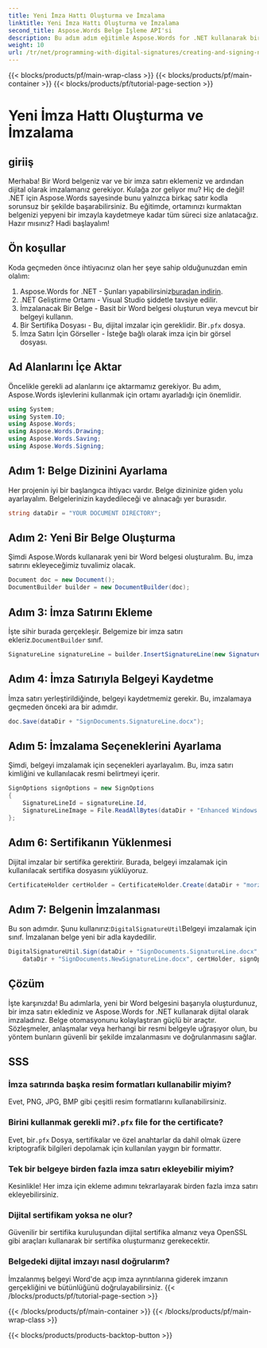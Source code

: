 ```yaml
---
title: Yeni İmza Hattı Oluşturma ve İmzalama
linktitle: Yeni İmza Hattı Oluşturma ve İmzalama
second_title: Aspose.Words Belge İşleme API'si
description: Bu adım adım eğitimle Aspose.Words for .NET kullanarak bir Word belgesinde imza satırının nasıl oluşturulacağını ve dijital olarak imzalanacağını öğrenin. Belge otomasyonu için mükemmeldir.
weight: 10
url: /tr/net/programming-with-digital-signatures/creating-and-signing-new-signature-line/
---
```


{{< blocks/products/pf/main-wrap-class >}}
{{< blocks/products/pf/main-container >}}
{{< blocks/products/pf/tutorial-page-section >}}

# Yeni İmza Hattı Oluşturma ve İmzalama

## giriiş

Merhaba! Bir Word belgeniz var ve bir imza satırı eklemeniz ve ardından dijital olarak imzalamanız gerekiyor. Kulağa zor geliyor mu? Hiç de değil! .NET için Aspose.Words sayesinde bunu yalnızca birkaç satır kodla sorunsuz bir şekilde başarabilirsiniz. Bu eğitimde, ortamınızı kurmaktan belgenizi yepyeni bir imzayla kaydetmeye kadar tüm süreci size anlatacağız. Hazır mısınız? Hadi başlayalım!

## Ön koşullar

Koda geçmeden önce ihtiyacınız olan her şeye sahip olduğunuzdan emin olalım:
1.  Aspose.Words for .NET - Şunları yapabilirsiniz[buradan indirin](https://releases.aspose.com/words/net/).
2. .NET Geliştirme Ortamı - Visual Studio şiddetle tavsiye edilir.
3. İmzalanacak Bir Belge - Basit bir Word belgesi oluşturun veya mevcut bir belgeyi kullanın.
4.  Bir Sertifika Dosyası - Bu, dijital imzalar için gereklidir. Bir`.pfx` dosya.
5. İmza Satırı İçin Görseller - İsteğe bağlı olarak imza için bir görsel dosyası.

## Ad Alanlarını İçe Aktar

Öncelikle gerekli ad alanlarını içe aktarmamız gerekiyor. Bu adım, Aspose.Words işlevlerini kullanmak için ortamı ayarladığı için önemlidir.

```csharp
using System;
using System.IO;
using Aspose.Words;
using Aspose.Words.Drawing;
using Aspose.Words.Saving;
using Aspose.Words.Signing;
```

## Adım 1: Belge Dizinini Ayarlama

Her projenin iyi bir başlangıca ihtiyacı vardır. Belge dizininize giden yolu ayarlayalım. Belgelerinizin kaydedileceği ve alınacağı yer burasıdır.

```csharp
string dataDir = "YOUR DOCUMENT DIRECTORY";
```

## Adım 2: Yeni Bir Belge Oluşturma

Şimdi Aspose.Words kullanarak yeni bir Word belgesi oluşturalım. Bu, imza satırını ekleyeceğimiz tuvalimiz olacak.

```csharp
Document doc = new Document();
DocumentBuilder builder = new DocumentBuilder(doc);
```

## Adım 3: İmza Satırını Ekleme

 İşte sihir burada gerçekleşir. Belgemize bir imza satırı ekleriz.`DocumentBuilder` sınıf.

```csharp
SignatureLine signatureLine = builder.InsertSignatureLine(new SignatureLineOptions()).SignatureLine;
```

## Adım 4: İmza Satırıyla Belgeyi Kaydetme

İmza satırı yerleştirildiğinde, belgeyi kaydetmemiz gerekir. Bu, imzalamaya geçmeden önceki ara bir adımdır.

```csharp
doc.Save(dataDir + "SignDocuments.SignatureLine.docx");
```

## Adım 5: İmzalama Seçeneklerini Ayarlama

Şimdi, belgeyi imzalamak için seçenekleri ayarlayalım. Bu, imza satırı kimliğini ve kullanılacak resmi belirtmeyi içerir.

```csharp
SignOptions signOptions = new SignOptions
{
    SignatureLineId = signatureLine.Id,
    SignatureLineImage = File.ReadAllBytes(dataDir + "Enhanced Windows MetaFile.emf")
};
```

## Adım 6: Sertifikanın Yüklenmesi

Dijital imzalar bir sertifika gerektirir. Burada, belgeyi imzalamak için kullanılacak sertifika dosyasını yüklüyoruz.

```csharp
CertificateHolder certHolder = CertificateHolder.Create(dataDir + "morzal.pfx", "aw");
```

## Adım 7: Belgenin İmzalanması

 Bu son adımdır. Şunu kullanırız:`DigitalSignatureUtil`Belgeyi imzalamak için sınıf. İmzalanan belge yeni bir adla kaydedilir.

```csharp
DigitalSignatureUtil.Sign(dataDir + "SignDocuments.SignatureLine.docx",
    dataDir + "SignDocuments.NewSignatureLine.docx", certHolder, signOptions);
```

## Çözüm

İşte karşınızda! Bu adımlarla, yeni bir Word belgesini başarıyla oluşturdunuz, bir imza satırı eklediniz ve Aspose.Words for .NET kullanarak dijital olarak imzaladınız. Belge otomasyonunu kolaylaştıran güçlü bir araçtır. Sözleşmeler, anlaşmalar veya herhangi bir resmi belgeyle uğraşıyor olun, bu yöntem bunların güvenli bir şekilde imzalanmasını ve doğrulanmasını sağlar.

## SSS

### İmza satırında başka resim formatları kullanabilir miyim?
Evet, PNG, JPG, BMP gibi çeşitli resim formatlarını kullanabilirsiniz.

###  Birini kullanmak gerekli mi?`.pfx` file for the certificate?
 Evet, bir`.pfx` Dosya, sertifikalar ve özel anahtarlar da dahil olmak üzere kriptografik bilgileri depolamak için kullanılan yaygın bir formattır.

### Tek bir belgeye birden fazla imza satırı ekleyebilir miyim?
Kesinlikle! Her imza için ekleme adımını tekrarlayarak birden fazla imza satırı ekleyebilirsiniz.

### Dijital sertifikam yoksa ne olur?
Güvenilir bir sertifika kuruluşundan dijital sertifika almanız veya OpenSSL gibi araçları kullanarak bir sertifika oluşturmanız gerekecektir.

### Belgedeki dijital imzayı nasıl doğrularım?
İmzalanmış belgeyi Word'de açıp imza ayrıntılarına giderek imzanın gerçekliğini ve bütünlüğünü doğrulayabilirsiniz.
{{< /blocks/products/pf/tutorial-page-section >}}

{{< /blocks/products/pf/main-container >}}
{{< /blocks/products/pf/main-wrap-class >}}

{{< blocks/products/products-backtop-button >}}
